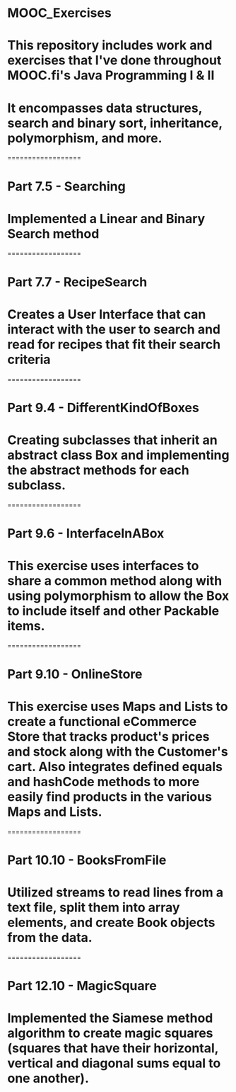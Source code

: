 # MOOC_Exercises

# This repository includes work and exercises that I've done throughout MOOC.fi's Java Programming I & II

# It encompasses data structures, search and binary sort, inheritance, polymorphism, and more.

==================
# Part 7.5 - Searching

# Implemented a Linear and Binary Search method
==================
# Part 7.7 - RecipeSearch

# Creates a User Interface that can interact with the user to search and read for recipes that fit their search criteria
==================
# Part 9.4 - DifferentKindOfBoxes

# Creating subclasses that inherit an abstract class Box and implementing the abstract methods for each subclass.
==================
# Part 9.6 - InterfaceInABox

# This exercise uses interfaces to share a common method along with using polymorphism to allow the Box to include itself and other Packable items.
==================
# Part 9.10 - OnlineStore

# This exercise uses Maps and Lists to create a functional eCommerce Store that tracks product's prices and stock along with the Customer's cart. Also integrates defined equals and hashCode methods to more easily find products in the various Maps and Lists.
==================
# Part 10.10 - BooksFromFile

# Utilized streams to read lines from a text file, split them into array elements, and create Book objects from the data.
==================
# Part 12.10 - MagicSquare

# Implemented the Siamese method algorithm to create magic squares (squares that have their horizontal, vertical and diagonal sums equal to one another).
